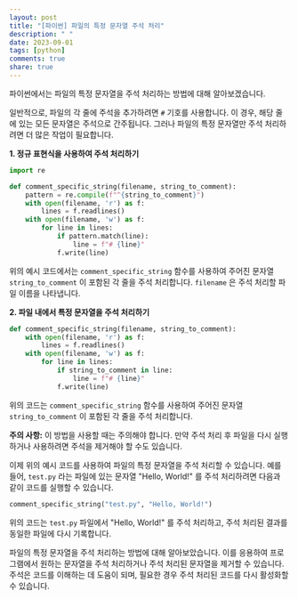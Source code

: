 ```yaml
---
layout: post
title: "[파이썬] 파일의 특정 문자열 주석 처리"
description: " "
date: 2023-09-01
tags: [python]
comments: true
share: true
---
```


파이썬에서는 파일의 특정 문자열을 주석 처리하는 방법에 대해 알아보겠습니다.

일반적으로, 파일의 각 줄에 주석을 추가하려면 `#` 기호를 사용합니다. 이 경우, 해당 줄에 있는 모든 문자열은 주석으로 간주됩니다. 그러나 파일의 특정 문자열만 주석 처리하려면 더 많은 작업이 필요합니다.

**1. 정규 표현식을 사용하여 주석 처리하기**

```python
import re

def comment_specific_string(filename, string_to_comment):
    pattern = re.compile(f"^{string_to_comment}")
    with open(filename, 'r') as f:
        lines = f.readlines()
    with open(filename, 'w') as f:
        for line in lines:
            if pattern.match(line):
                line = f"# {line}"
            f.write(line)
```

위의 예시 코드에서는 `comment_specific_string` 함수를 사용하여 주어진 문자열 `string_to_comment` 이 포함된 각 줄을 주석 처리합니다. `filename` 은 주석 처리할 파일 이름을 나타냅니다. 

**2. 파일 내에서 특정 문자열을 주석 처리하기**

```python
def comment_specific_string(filename, string_to_comment):
    with open(filename, 'r') as f:
        lines = f.readlines()
    with open(filename, 'w') as f:
        for line in lines:
            if string_to_comment in line:
                line = f"# {line}"
            f.write(line)
```

위의 코드는 `comment_specific_string` 함수를 사용하여 주어진 문자열 `string_to_comment` 이 포함된 각 줄을 주석 처리합니다.

**주의 사항:** 이 방법을 사용할 때는 주의해야 합니다. 만약 주석 처리 후 파일을 다시 실행하거나 사용하려면 주석을 제거해야 할 수도 있습니다.

이제 위의 예시 코드를 사용하여 파일의 특정 문자열을 주석 처리할 수 있습니다. 예를 들어, `test.py` 라는 파일에 있는 문자열 "Hello, World!" 를 주석 처리하려면 다음과 같이 코드를 실행할 수 있습니다.

```python
comment_specific_string("test.py", "Hello, World!")
```

위의 코드는 `test.py` 파일에서 "Hello, World!" 를 주석 처리하고, 주석 처리된 결과를 동일한 파일에 다시 기록합니다.

파일의 특정 문자열을 주석 처리하는 방법에 대해 알아보았습니다. 이를 응용하여 프로그램에서 원하는 문자열을 주석 처리하거나 주석 처리된 문자열을 제거할 수 있습니다. 주석은 코드를 이해하는 데 도움이 되며, 필요한 경우 주석 처리된 코드를 다시 활성화할 수 있습니다.